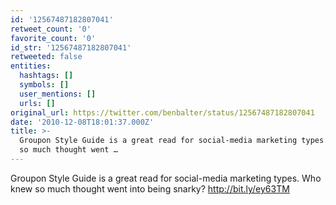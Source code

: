 ```yaml
---
id: '12567487182807041'
retweet_count: '0'
favorite_count: '0'
id_str: '12567487182807041'
retweeted: false
entities:
  hashtags: []
  symbols: []
  user_mentions: []
  urls: []
original_url: https://twitter.com/benbalter/status/12567487182807041
date: '2010-12-08T18:01:37.000Z'
title: >-
  Groupon Style Guide is a great read for social-media marketing types. Who knew
  so much thought went …
---
```


Groupon Style Guide is a great read for social-media marketing types. Who knew so much thought went into being snarky? http://bit.ly/ey63TM